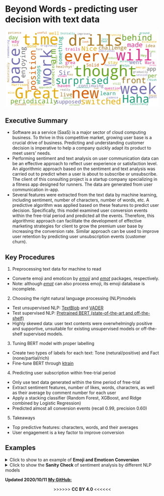 # Beyond Words - predicting user decision with text data</h1>
<p align="center">
   <img src="word_cloud_1.png"  width="500"/> 
</p>  

## Executive Summary
  * Software as a service (SaaS) is a major sector of cloud computing business. To thrive in this competitive market, growing user base is a crucial drive of business. Predicting and understanding customer decision is imperative to help a company quickly adapt its product to meet users’ needs.  
  * Performing sentiment and text analysis on user communication data can be an effective approach to reflect user experience or satisfaction level. An algorithmic approach based on the sentiment and text analysis was carried out to predict when a user is about to subscribe or unsubscribe. The client of this consulting project is a startup company specializing in a fitness app designed for runners. The data are generated from user communication in-app.  
  * Several features were extracted from the text data by machine learning, including sentiment, number of characters, number of words, etc. A predictive algorithm was applied based on these features to predict user decision. Specifically, this model examined user conversion events within the free-trial period and predicted all the events. Therefore, this algorithmic approach can facilitate the development of effective marketing strategies for client to grow the premium user base by increasing the conversion rate. Similar approach can be used to improve user retention by predicting user unsubscription events (customer churn).

## Key Procedures
1. Preprocessing text data for machine to read
 - Converte emoji and emoticon by [*emoji*](https://github.com/carpedm20/emoji/) and [*emot*](https://github.com/NeelShah18/emot) packages, respectively.
 - Note: although [*emot*](https://github.com/NeelShah18/emot) can also process emoji, its emoji database is incomplete.

2. Choosing the right natural language processing (NLP)models
 - Test unsupervised NLP: [TextBlob](https://textblob.readthedocs.io) and [VADER](https://www.nltk.org/_modules/nltk/sentiment/vader.html)
 - Test supervised NLP: [Pretrained BERT (state-of-the-art and off-the-shelf)](https://huggingface.co/transformers/main_classes/pipelines.html#transformers.pipeline)
 - Highly skewed data: user text contents were overwhelmingly positive and supportive, unsuitable for existing unsupervised models or off-the-shelf supervised models.
 
3. Tuning BERT model with proper labelling
 - Create two types of labels for each text: Tone (netural/positive) and Fact (none/partial/rich)
 - Fine-tune BERT through [ktrain](https://arxiv.org/abs/2004.10703)
 
4. Predicting user subscription within free-trial period
 - Only use text data generated within the time period of free-trial
 - Extract sentiment features, number of likes, words, characters, as well as their average by comment number for each user
 - Apply a stacking classifier (Random Forest, XGBoost, and Ridge combined by Logistic Regression)
 - Predicted almost all conversion events (recall 0.99, precision 0.60)

5. Takeaways 
 - Top predictive features: characters, words, and their averages
 - User engagement is a key factor to improve conversion

## Examples
 <details>
   <summary>Click to show to an example of <b>Emoji and Emoticon Conversion</b></summary>
 <p align="center"><img src="emo_convert.png" /></p>
</details>

 <details>
   <summary>Click to show the <b>Sanity Check</b> of sentiment analysis by different NLP models</summary>
<p align="center"><img src="NLP_benchmark.PNG" /></p>
<p align="center"><b>NLP Models Performance Comparision</b>, OTS: off-the-shelf </p>
</details>

**Updated 2020/10/11**
[**My GitHub:**](https://github.com/er1czz)
<p align="center">  >>>>>> <b> CC BY 4.0 </b> <<<<<<</p>

